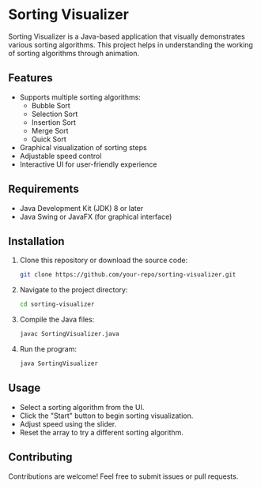 # Sorting Visualizer

Sorting Visualizer is a Java-based application that visually demonstrates various sorting algorithms. This project helps in understanding the working of sorting algorithms through animation.

## Features
- Supports multiple sorting algorithms:
  - Bubble Sort
  - Selection Sort
  - Insertion Sort
  - Merge Sort
  - Quick Sort
- Graphical visualization of sorting steps
- Adjustable speed control
- Interactive UI for user-friendly experience

## Requirements
- Java Development Kit (JDK) 8 or later
- Java Swing or JavaFX (for graphical interface)

## Installation
1. Clone this repository or download the source code:
   ```sh
   git clone https://github.com/your-repo/sorting-visualizer.git
   ```
2. Navigate to the project directory:
   ```sh
   cd sorting-visualizer
   ```
3. Compile the Java files:
   ```sh
   javac SortingVisualizer.java
   ```
4. Run the program:
   ```sh
   java SortingVisualizer
   ```

## Usage
- Select a sorting algorithm from the UI.
- Click the "Start" button to begin sorting visualization.
- Adjust speed using the slider.
- Reset the array to try a different sorting algorithm.

## Contributing
Contributions are welcome! Feel free to submit issues or pull requests.


